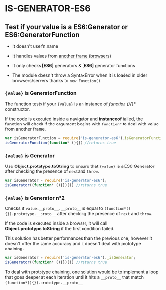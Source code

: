 # IS-GENERATOR-ES6
## Test if your value is a ES6:Generator or ES6:GeneratorFunction

 - It doesn't use fn.name
 
 - It handles values from [another frame (browsers)](http://stackoverflow.com/questions/22289727/difference-between-using-array-isarray-and-instanceof-array)
 
 - It only checks **[ES6]** generators & **[ES6]** generator functions
 
 - The module doesn't throw a SyntaxError when it is loaded in older browsers/servers thanks to `new Function()`
 
### `{value}` is GeneratorFunction 

The function tests if your `{value}` is an instance of **function* (){}** constructor.

If the code is executed inside a navigator and **instanceof** failed, the function will check if the argument begins with `function*` to deal with value from another frame. 

```js
var isGeneratorFunction = require('is-generator-es6').isGeneratorFunction;
isGeneratorFunction(function* (){}) //returns true
```
### `{value}` is Generator

Use **Object.prototype.toString** to ensure that `{value}` is a ES6:Generator after checking the presence of `next`and `throw`.

```js
var isGenerator = require('is-generator-es6'); 
isGenerator((function* (){})()) //returns true
```

### `{value}` is Generator n&deg;2

Checks if `value.__proto__.__proto__` is equal to `(function*(){}).prototype.__proto__` after checking the presence of `next` and `throw`.

If the code is executed inside a browser, it will call **Object.prototype.toString** if the first condition failed.

This solution has better performances than the previous one, however it doesn't offer the same accuracy and it doesn't deal with prototype chaining.


```js
var isGenerator = require('is-generator-es6')._isGenerator; 
isGenerator((function* (){})()) //returns true
```

To deal with prototype chaining, one solution would be to implement a loop that goes deeper at each iteration until it hits a `__proto__` that match `(function*(){}).prototype.__proto__`.
